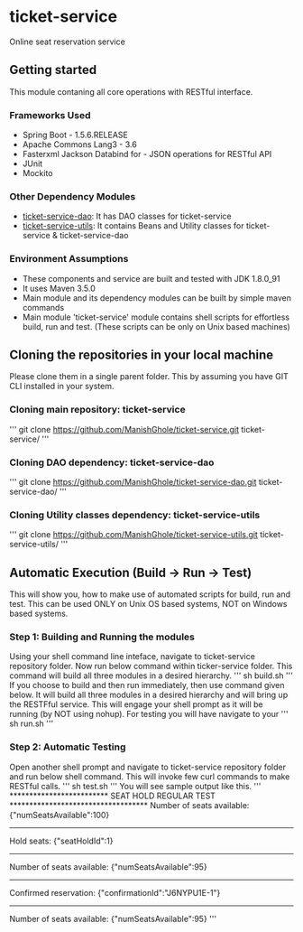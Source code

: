 # ticket-service
Online seat reservation service

## Getting started
This module contaning all core operations with RESTful interface.

### Frameworks Used
* Spring Boot - 1.5.6.RELEASE
* Apache Commons Lang3 - 3.6
* Fasterxml Jackson Databind for - JSON operations for RESTful API
* JUnit
* Mockito

### Other Dependency Modules
* [ticket-service-dao](../ticket-service-dao): It has DAO classes for ticket-service
* [ticket-service-utils](../ticket-service-utils): It contains Beans and Utility classes for ticket-service & ticket-service-dao

### Environment Assumptions
* These components and service are built and tested with JDK 1.8.0_91
* It uses Maven 3.5.0
* Main module and its dependency modules can be built by simple maven commands
* Main module 'ticket-service' module contains shell scripts for effortless build, run and test. (These scripts can be only on Unix based machines)

## Cloning the repositories in your local machine
Please clone them in a single parent folder. This by assuming you have GIT CLI installed in your system.
### Cloning main repository: ticket-service
'''
git clone https://github.com/ManishGhole/ticket-service.git ticket-service/
'''
### Cloning DAO dependency: ticket-service-dao
'''
git clone https://github.com/ManishGhole/ticket-service-dao.git ticket-service-dao/
'''
### Cloning Utility classes dependency: ticket-service-utils
'''
git clone https://github.com/ManishGhole/ticket-service-utils.git ticket-service-utils/
'''

## Automatic Execution (Build -> Run -> Test)
This will show you, how to make use of automated scripts for build, run and test.
This can be used ONLY on Unix OS based systems, NOT on Windows based systems.
### Step 1: Building and Running the modules
Using your shell command line inteface, navigate to ticket-service repository folder. Now run below command within ticker-service folder. This command will build all three modules in a desired hierarchy.
'''
sh build.sh
'''
If you choose to build and then run immediately, then use command given below. It will build all three modules in a desired hierarchy and will bring up the RESTFful service. This will engage your shell prompt as it will be running (by NOT using nohup). For testing you will have navigate to your 
'''
sh run.sh
'''
### Step 2: Automatic Testing
Open another shell prompt and navigate to ticket-service repository folder and run below shell command. This will invoke few curl commands to make RESTful calls.
'''
sh test.sh
'''
You will see sample output like this.
'''
************************* SEAT HOLD REGULAR TEST ***********************************
Number of seats available: 
{"numSeatsAvailable":100}
************************************
Hold seats: 
{"seatHoldId":1}
************************************
Number of seats available: 
{"numSeatsAvailable":95}
************************************
Confirmed reservation: 
{"confirmationId":"J6NYPU1E-1"}
************************************
Number of seats available: 
{"numSeatsAvailable":95}
'''

